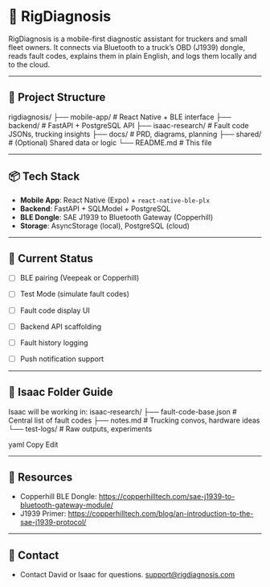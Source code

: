 # 🚛 RigDiagnosis

RigDiagnosis is a mobile-first diagnostic assistant for truckers and small fleet owners. It connects via Bluetooth to a truck’s OBD (J1939) dongle, reads fault codes, explains them in plain English, and logs them locally and to the cloud.

---

## 🧠 Project Structure

rigdiagnosis/
├── mobile-app/ # React Native + BLE interface
├── backend/ # FastAPI + PostgreSQL API
├── isaac-research/ # Fault code JSONs, trucking insights
├── docs/ # PRD, diagrams, planning
├── shared/ # (Optional) Shared data or logic
└── README.md # This file

---

## 📦 Tech Stack

- **Mobile App**: React Native (Expo) + `react-native-ble-plx`
- **Backend**: FastAPI + SQLModel + PostgreSQL
- **BLE Dongle**: SAE J1939 to Bluetooth Gateway (Copperhill)
- **Storage**: AsyncStorage (local), PostgreSQL (cloud)

---

## 🚧 Current Status

- [ ] BLE pairing (Veepeak or Copperhill)
- [ ] Test Mode (simulate fault codes)
- [ ] Fault code display UI
- [ ] Backend API scaffolding
- [ ] Fault history logging
- [ ] Push notification support


---

## 📁 Isaac Folder Guide

Isaac will be working in:
isaac-research/
├── fault-code-base.json # Central list of fault codes
├── notes.md # Trucking convos, hardware ideas
└── test-logs/ # Raw outputs, experiments

yaml
Copy
Edit

---

## 📄 Resources

- Copperhill BLE Dongle: https://copperhilltech.com/sae-j1939-to-bluetooth-gateway-module/
- J1939 Primer: https://copperhilltech.com/blog/an-introduction-to-the-sae-j1939-protocol/

---

## 💬 Contact

- Contact David or Isaac for questions. support@rigdiagnosis.com